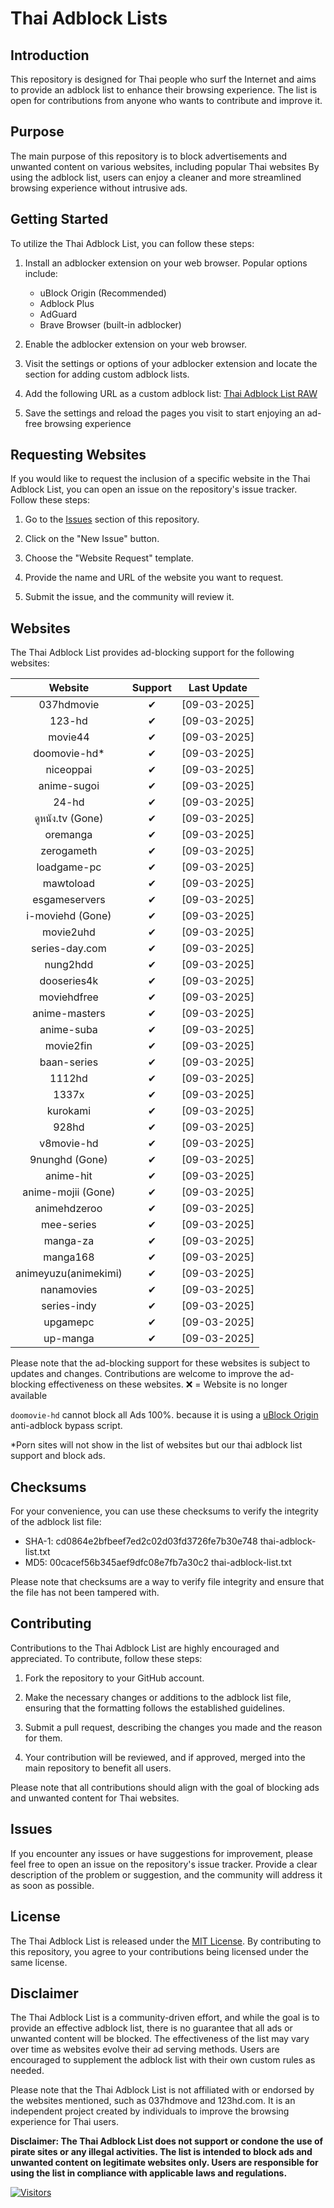 # Thai Adblock Lists

## Introduction

This repository is designed for Thai people who surf the Internet and aims to provide an adblock list to enhance their browsing experience. The list is open for contributions from anyone who wants to contribute and improve it.

## Purpose

The main purpose of this repository is to block advertisements and unwanted content on various websites, including popular Thai websites By using the adblock list, users can enjoy a cleaner and more streamlined browsing experience without intrusive ads.

## Getting Started

To utilize the Thai Adblock List, you can follow these steps:

1. Install an adblocker extension on your web browser. Popular options include:

   - uBlock Origin (Recommended)
   - Adblock Plus
   - AdGuard
   - Brave Browser (built-in adblocker)

2. Enable the adblocker extension on your web browser.
3. Visit the settings or options of your adblocker extension and locate the section for adding custom adblock lists.
4. Add the following URL as a custom adblock list: [Thai Adblock List RAW](https://raw.githubusercontent.com/PhyschicWinter9/thai-adblock-list/main/thai-adblock-list.txt)
5. Save the settings and reload the pages you visit to start enjoying an ad-free browsing experience

## Requesting Websites

If you would like to request the inclusion of a specific website in the Thai Adblock List, you can open an issue on the repository's issue tracker. Follow these steps:

1. Go to the [Issues](https://github.com/PhyschicWinter9/thai-adblock-list/issues) section of this repository.

2. Click on the "New Issue" button.

3. Choose the "Website Request" template.

4. Provide the name and URL of the website you want to request.

5. Submit the issue, and the community will review it.

## Websites

The Thai Adblock List provides ad-blocking support for the following websites:

|       Website        | Support  | Last Update  |
| :------------------: | :------: | :----------: |
|      037hdmovie      | &#10004; | [09-03-2025] |
|        123-hd        | &#10004; | [09-03-2025] |
|       movie44        | &#10004; | [09-03-2025] |
|    doomovie-hd\*     | &#10004; | [09-03-2025] |
|      niceoppai       | &#10004; | [09-03-2025] |
|     anime-sugoi      | &#10004; | [09-03-2025] |
|        24-hd         | &#10004; | [09-03-2025] |
|      ดูหนัง.tv (Gone)  | &#10004; | [09-03-2025] |
|       oremanga       | &#10004; | [09-03-2025] |
|      zerogameth      | &#10004; | [09-03-2025] |
|     loadgame-pc      | &#10004; | [09-03-2025] |
|      mawtoload       | &#10004; | [09-03-2025] |
|    esgameservers     | &#10004; | [09-03-2025] |
|      i-moviehd (Gone)| &#10004; | [09-03-2025] |
|      movie2uhd       | &#10004; | [09-03-2025] |
|    series-day.com     | &#10004; | [09-03-2025] |
|       nung2hdd       | &#10004; | [09-03-2025] |
|     dooseries4k      | &#10004; | [09-03-2025] |
|     moviehdfree      | &#10004; | [09-03-2025] |
|    anime-masters     | &#10004; | [09-03-2025] |
|      anime-suba      | &#10004; | [09-03-2025] |
|      movie2fin       | &#10004; | [09-03-2025] |
|     baan-series      | &#10004; | [09-03-2025] |
|        1112hd        | &#10004; | [09-03-2025] |
|        1337x         | &#10004; | [09-03-2025] |
|       kurokami       | &#10004; | [09-03-2025] |
|        928hd         | &#10004; | [09-03-2025] |
|      v8movie-hd      | &#10004; | [09-03-2025] |
|       9nunghd (Gone) | &#10004; | [09-03-2025] |
|      anime-hit       | &#10004; | [09-03-2025] |
|     anime-mojii (Gone) | &#10004; | [09-03-2025] |
|     animehdzeroo     | &#10004; | [09-03-2025] |
|      mee-series      | &#10004; | [09-03-2025] |
|       manga-za       | &#10004; | [09-03-2025] |
|       manga168       | &#10004; | [09-03-2025] |
| animeyuzu(animekimi) | &#10004; | [09-03-2025] |
|      nanamovies      | &#10004; | [09-03-2025] |
|     series-indy      | &#10004; | [09-03-2025] |
|       upgamepc       | &#10004; | [09-03-2025] |
|       up-manga       | &#10004; | [09-03-2025] |

Please note that the ad-blocking support for these websites is subject to updates and changes. Contributions are welcome to improve the ad-blocking effectiveness on these websites. ❌ = Website is no longer available

`doomovie-hd` cannot block all Ads 100%. because it is using a [uBlock Origin](https://ublockorigin.com/) anti-adblock bypass script.

\*Porn sites will not show in the list of websites but our thai adblock list support and block ads.

## Checksums

For your convenience, you can use these checksums to verify the integrity of the adblock list file:

- SHA-1: cd0864e2bfbeef7ed2c02d03fd3726fe7b30e748  thai-adblock-list.txt
- MD5: 00cacef56b345aef9dfc08e7fb7a30c2  thai-adblock-list.txt

Please note that checksums are a way to verify file integrity and ensure that the file has not been tampered with.

## Contributing

Contributions to the Thai Adblock List are highly encouraged and appreciated. To contribute, follow these steps:

1. Fork the repository to your GitHub account.

2. Make the necessary changes or additions to the adblock list file, ensuring that the formatting follows the established guidelines.

3. Submit a pull request, describing the changes you made and the reason for them.

4. Your contribution will be reviewed, and if approved, merged into the main repository to benefit all users.

Please note that all contributions should align with the goal of blocking ads and unwanted content for Thai websites.

## Issues

If you encounter any issues or have suggestions for improvement, please feel free to open an issue on the repository's issue tracker. Provide a clear description of the problem or suggestion, and the community will address it as soon as possible.

## License

The Thai Adblock List is released under the [MIT License](https://opensource.org/licenses/MIT). By contributing to this repository, you agree to your contributions being licensed under the same license.

## Disclaimer

The Thai Adblock List is a community-driven effort, and while the goal is to provide an effective adblock list, there is no guarantee that all ads or unwanted content will be blocked. The effectiveness of the list may vary over time as websites evolve their ad serving methods. Users are encouraged to supplement the adblock list with their own custom rules as needed.

Please note that the Thai Adblock List is not affiliated with or endorsed by the websites mentioned, such as 037hdmove and 123hd.com. It is an independent project created by individuals to improve the browsing experience for Thai users.

**Disclaimer: The Thai Adblock List does not support or condone the use of pirate sites or any illegal activities. The list is intended to block ads and unwanted content on legitimate websites only. Users are responsible for using the list in compliance with applicable laws and regulations.**

[![Visitors](https://api.visitorbadge.io/api/combined?path=https%3A%2F%2Fgithub.com%2FPhyschicWinter9%2Fthai-adblock-list&labelColor=%232ccce4&countColor=%23263759&labelStyle=upper)](https://visitorbadge.io/status?path=https%3A%2F%2Fgithub.com%2FPhyschicWinter9%2Fthai-adblock-list)
